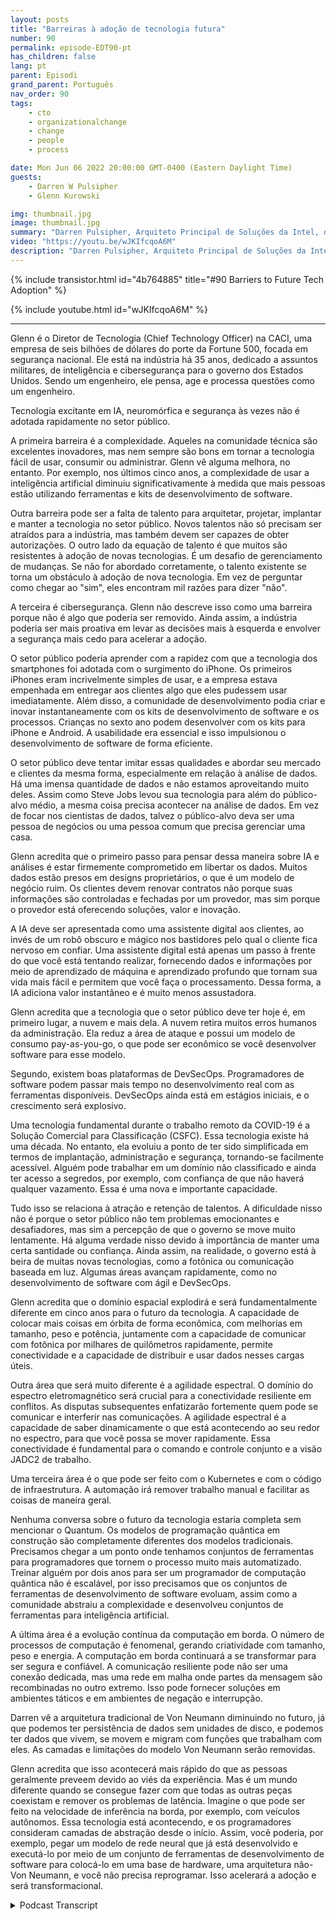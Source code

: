 ```yaml
---
layout: posts
title: "Barreiras à adoção de tecnologia futura"
number: 90
permalink: episode-EDT90-pt
has_children: false
lang: pt
parent: Episodi
grand_parent: Português
nav_order: 90
tags:
    - cto
    - organizationalchange
    - change
    - people
    - process

date: Mon Jun 06 2022 20:00:00 GMT-0400 (Eastern Daylight Time)
guests:
    - Darren W Pulsipher
    - Glenn Kurowski

img: thumbnail.jpg
image: thumbnail.jpg
summary: "Darren Pulsipher, Arquiteto Principal de Soluções da Intel, discute as barreiras para a adoção de novas tecnologias no setor público e o que está por vir no futuro com Glenn Kurowski, CTO da CACI."
video: "https://youtu.be/wJKIfcqoA6M"
description: "Darren Pulsipher, Arquiteto Principal de Soluções da Intel, discute as barreiras para a adoção de novas tecnologias no setor público e o que está por vir no futuro com Glenn Kurowski, CTO da CACI."
---
```


<div>
{% include transistor.html id="4b764885" title="#90 Barriers to Future Tech Adoption" %}

{% include youtube.html id="wJKIfcqoA6M" %}
</div>

---

Glenn é o Diretor de Tecnologia (Chief Technology Officer) na CACI, uma empresa de seis bilhões de dólares do porte da Fortune 500, focada em segurança nacional. Ele está na indústria há 35 anos, dedicado a assuntos militares, de inteligência e cibersegurança para o governo dos Estados Unidos. Sendo um engenheiro, ele pensa, age e processa questões como um engenheiro.

Tecnologia excitante em IA, neuromórfica e segurança às vezes não é adotada rapidamente no setor público.

A primeira barreira é a complexidade. Aqueles na comunidade técnica são excelentes inovadores, mas nem sempre são bons em tornar a tecnologia fácil de usar, consumir ou administrar. Glenn vê alguma melhora, no entanto. Por exemplo, nos últimos cinco anos, a complexidade de usar a inteligência artificial diminuiu significativamente à medida que mais pessoas estão utilizando ferramentas e kits de desenvolvimento de software.

Outra barreira pode ser a falta de talento para arquitetar, projetar, implantar e manter a tecnologia no setor público. Novos talentos não só precisam ser atraídos para a indústria, mas também devem ser capazes de obter autorizações. O outro lado da equação de talento é que muitos são resistentes à adoção de novas tecnologias. É um desafio de gerenciamento de mudanças. Se não for abordado corretamente, o talento existente se torna um obstáculo à adoção de nova tecnologia. Em vez de perguntar como chegar ao "sim", eles encontram mil razões para dizer "não".

A terceira é cibersegurança. Glenn não descreve isso como uma barreira porque não é algo que poderia ser removido. Ainda assim, a indústria poderia ser mais proativa em levar as decisões mais à esquerda e envolver a segurança mais cedo para acelerar a adoção.

O setor público poderia aprender com a rapidez com que a tecnologia dos smartphones foi adotada com o surgimento do iPhone. Os primeiros iPhones eram incrivelmente simples de usar, e a empresa estava empenhada em entregar aos clientes algo que eles pudessem usar imediatamente. Além disso, a comunidade de desenvolvimento podia criar e inovar instantaneamente com os kits de desenvolvimento de software e os processos. Crianças no sexto ano podem desenvolver com os kits para iPhone e Android. A usabilidade era essencial e isso impulsionou o desenvolvimento de software de forma eficiente.

O setor público deve tentar imitar essas qualidades e abordar seu mercado e clientes da mesma forma, especialmente em relação à análise de dados. Há uma imensa quantidade de dados e não estamos aproveitando muito deles. Assim como Steve Jobs levou sua tecnologia para além do público-alvo médio, a mesma coisa precisa acontecer na análise de dados. Em vez de focar nos cientistas de dados, talvez o público-alvo deva ser uma pessoa de negócios ou uma pessoa comum que precisa gerenciar uma casa.

Glenn acredita que o primeiro passo para pensar dessa maneira sobre IA e análises é estar firmemente comprometido em libertar os dados. Muitos dados estão presos em designs proprietários, o que é um modelo de negócio ruim. Os clientes devem renovar contratos não porque suas informações são controladas e fechadas por um provedor, mas sim porque o provedor está oferecendo soluções, valor e inovação.

A IA deve ser apresentada como uma assistente digital aos clientes, ao invés de um robô obscuro e mágico nos bastidores pelo qual o cliente fica nervoso em confiar. Uma assistente digital está apenas um passo à frente do que você está tentando realizar, fornecendo dados e informações por meio de aprendizado de máquina e aprendizado profundo que tornam sua vida mais fácil e permitem que você faça o processamento. Dessa forma, a IA adiciona valor instantâneo e é muito menos assustadora.

Glenn acredita que a tecnologia que o setor público deve ter hoje é, em primeiro lugar, a nuvem e mais dela. A nuvem retira muitos erros humanos da administração. Ela reduz a área de ataque e possui um modelo de consumo pay-as-you-go, o que pode ser econômico se você desenvolver software para esse modelo.

Segundo, existem boas plataformas de DevSecOps. Programadores de software podem passar mais tempo no desenvolvimento real com as ferramentas disponíveis. DevSecOps ainda está em estágios iniciais, e o crescimento será explosivo.

Uma tecnologia fundamental durante o trabalho remoto da COVID-19 é a Solução Comercial para Classificação (CSFC). Essa tecnologia existe há uma década. No entanto, ela evoluiu a ponto de ter sido simplificada em termos de implantação, administração e segurança, tornando-se facilmente acessível. Alguém pode trabalhar em um domínio não classificado e ainda ter acesso a segredos, por exemplo, com confiança de que não haverá qualquer vazamento. Essa é uma nova e importante capacidade.

Tudo isso se relaciona à atração e retenção de talentos. A dificuldade nisso não é porque o setor público não tem problemas emocionantes e desafiadores, mas sim a percepção de que o governo se move muito lentamente. Há alguma verdade nisso devido à importância de manter uma certa santidade ou confiança. Ainda assim, na realidade, o governo está à beira de muitas novas tecnologias, como a fotônica ou comunicação baseada em luz. Algumas áreas avançam rapidamente, como no desenvolvimento de software com ágil e DevSecOps.

Glenn acredita que o domínio espacial explodirá e será fundamentalmente diferente em cinco anos para o futuro da tecnologia. A capacidade de colocar mais coisas em órbita de forma econômica, com melhorias em tamanho, peso e potência, juntamente com a capacidade de comunicar com fotônica por milhares de quilômetros rapidamente, permite conectividade e a capacidade de distribuir e usar dados nesses cargas úteis.

Outra área que será muito diferente é a agilidade espectral. O domínio do espectro eletromagnético será crucial para a conectividade resiliente em conflitos. As disputas subsequentes enfatizarão fortemente quem pode se comunicar e interferir nas comunicações. A agilidade espectral é a capacidade de saber dinamicamente o que está acontecendo ao seu redor no espectro, para que você possa se mover rapidamente. Essa conectividade é fundamental para o comando e controle conjunto e a visão JADC2 de trabalho.

Uma terceira área é o que pode ser feito com o Kubernetes e com o código de infraestrutura. A automação irá remover trabalho manual e facilitar as coisas de maneira geral.

Nenhuma conversa sobre o futuro da tecnologia estaria completa sem mencionar o Quantum. Os modelos de programação quântica em construção são completamente diferentes dos modelos tradicionais. Precisamos chegar a um ponto onde tenhamos conjuntos de ferramentas para programadores que tornem o processo muito mais automatizado. Treinar alguém por dois anos para ser um programador de computação quântica não é escalável, por isso precisamos que os conjuntos de ferramentas de desenvolvimento de software evoluam, assim como a comunidade abstraiu a complexidade e desenvolveu conjuntos de ferramentas para inteligência artificial.

A última área é a evolução contínua da computação em borda. O número de processos de computação é fenomenal, gerando criatividade com tamanho, peso e energia. A computação em borda continuará a se transformar para ser segura e confiável. A comunicação resiliente pode não ser uma conexão dedicada, mas uma rede em malha onde partes da mensagem são recombinadas no outro extremo. Isso pode fornecer soluções em ambientes táticos e em ambientes de negação e interrupção.

Darren vê a arquitetura tradicional de Von Neumann diminuindo no futuro, já que podemos ter persistência de dados sem unidades de disco, e podemos ter dados que vivem, se movem e migram com funções que trabalham com eles. As camadas e limitações do modelo Von Neumann serão removidas.

Glenn acredita que isso acontecerá mais rápido do que as pessoas geralmente preveem devido ao viés da experiência. Mas é um mundo diferente quando se consegue fazer com que todas as outras peças coexistam e remover os problemas de latência. Imagine o que pode ser feito na velocidade de inferência na borda, por exemplo, com veículos autônomos. Essa tecnologia está acontecendo, e os programadores consideram camadas de abstração desde o início. Assim, você poderia, por exemplo, pegar um modelo de rede neural que já está desenvolvido e executá-lo por meio de um conjunto de ferramentas de desenvolvimento de software para colocá-lo em uma base de hardware, uma arquitetura não-Von Neumann, e você não precisa reprogramar. Isso acelerará a adoção e será transformacional.



<details>
<summary> Podcast Transcript </summary>

<p></p>

</details>
